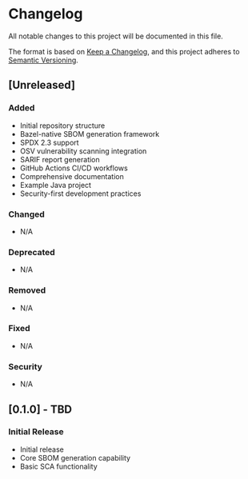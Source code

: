 # Changelog

All notable changes to this project will be documented in this file.

The format is based on [Keep a Changelog](https://keepachangelog.com/en/1.0.0/),
and this project adheres to [Semantic Versioning](https://semver.org/spec/v2.0.0.html).

## [Unreleased]

### Added

- Initial repository structure
- Bazel-native SBOM generation framework
- SPDX 2.3 support
- OSV vulnerability scanning integration
- SARIF report generation
- GitHub Actions CI/CD workflows
- Comprehensive documentation
- Example Java project
- Security-first development practices

### Changed

- N/A

### Deprecated

- N/A

### Removed

- N/A

### Fixed

- N/A

### Security

- N/A

## [0.1.0] - TBD

### Initial Release

- Initial release
- Core SBOM generation capability
- Basic SCA functionality
